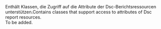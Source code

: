 <Namespace Name="Microsoft.Azure.Management.Automation.Specification.Models">
  <Docs>
    <summary><span data-ttu-id="472d9-101">Enthält Klassen, die Zugriff auf die Attribute der Dsc-Berichtsressourcen unterstützen.</span><span class="sxs-lookup"><span data-stu-id="472d9-101">Contains classes that support access to attributes of Dsc report resources.</span></span></summary> 
    <remarks>To be added.</remarks>
  </Docs>
</Namespace>
